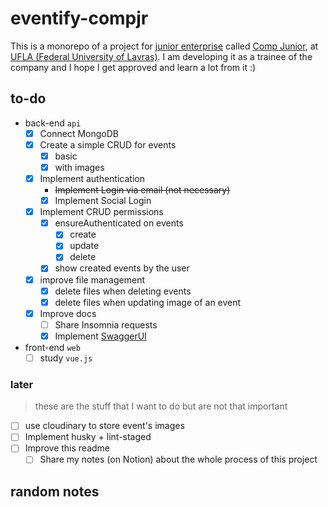# eventify-compjr

This is a monorepo of a project for [junior enterprise](https://juniorenterprises.eu/what-is-a-junior-enterprise/) called [Comp Junior](https://www.compjunior.com.br/), at [UFLA (Federal University of Lavras)](https://ufla.br/).
I am developing it as a trainee of the company and I hope I get approved and learn a lot from it :)

## to-do

- back-end `api`
  - [x] Connect MongoDB
  - [x] Create a simple CRUD for events
    - [x] basic
    - [x] with images
  - [x] Implement authentication
    - ~~Implement Login via email (not necessary)~~
    - [x] Implement Social Login
  - [x] Implement CRUD permissions
    - [x] ensureAuthenticated on events
      - [x] create
      - [x] update
      - [x] delete
    - [x] show created events by the user
  - [x] improve file management
    - [x] delete files when deleting events
    - [x] delete files when updating image of an event
  - [x] Improve docs
    - [ ] Share Insomnia requests
    - [x] Implement [SwaggerUI](https://swagger.io/tools/swagger-ui/)

- front-end `web`
  - [ ] study `vue.js`

### later

> these are the stuff that I want to do but are not that important

- [ ] use cloudinary to store event's images
- [ ] Implement husky + lint-staged
- [ ] Improve this readme
  - [ ] Share my notes (on Notion) about the whole process of this project

## random notes
